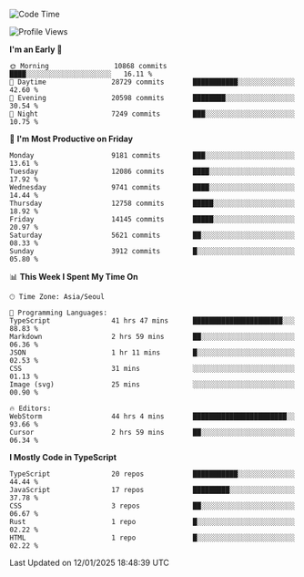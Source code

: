<!--START_SECTION:waka-->
![Code Time](http://img.shields.io/badge/Code%20Time-7%2C214%20hrs%2011%20mins-blue)

![Profile Views](http://img.shields.io/badge/Profile%20Views-0-blue)

**I'm an Early 🐤** 

```text
🌞 Morning                10868 commits       ████░░░░░░░░░░░░░░░░░░░░░   16.11 % 
🌆 Daytime                28729 commits       ███████████░░░░░░░░░░░░░░   42.60 % 
🌃 Evening                20598 commits       ████████░░░░░░░░░░░░░░░░░   30.54 % 
🌙 Night                  7249 commits        ███░░░░░░░░░░░░░░░░░░░░░░   10.75 % 
```
📅 **I'm Most Productive on Friday** 

```text
Monday                   9181 commits        ███░░░░░░░░░░░░░░░░░░░░░░   13.61 % 
Tuesday                  12086 commits       ████░░░░░░░░░░░░░░░░░░░░░   17.92 % 
Wednesday                9741 commits        ████░░░░░░░░░░░░░░░░░░░░░   14.44 % 
Thursday                 12758 commits       █████░░░░░░░░░░░░░░░░░░░░   18.92 % 
Friday                   14145 commits       █████░░░░░░░░░░░░░░░░░░░░   20.97 % 
Saturday                 5621 commits        ██░░░░░░░░░░░░░░░░░░░░░░░   08.33 % 
Sunday                   3912 commits        █░░░░░░░░░░░░░░░░░░░░░░░░   05.80 % 
```


📊 **This Week I Spent My Time On** 

```text
🕑︎ Time Zone: Asia/Seoul

💬 Programming Languages: 
TypeScript               41 hrs 47 mins      ██████████████████████░░░   88.83 % 
Markdown                 2 hrs 59 mins       ██░░░░░░░░░░░░░░░░░░░░░░░   06.36 % 
JSON                     1 hr 11 mins        █░░░░░░░░░░░░░░░░░░░░░░░░   02.53 % 
CSS                      31 mins             ░░░░░░░░░░░░░░░░░░░░░░░░░   01.13 % 
Image (svg)              25 mins             ░░░░░░░░░░░░░░░░░░░░░░░░░   00.90 % 

🔥 Editors: 
WebStorm                 44 hrs 4 mins       ███████████████████████░░   93.66 % 
Cursor                   2 hrs 59 mins       ██░░░░░░░░░░░░░░░░░░░░░░░   06.34 % 
```

**I Mostly Code in TypeScript** 

```text
TypeScript               20 repos            ███████████░░░░░░░░░░░░░░   44.44 % 
JavaScript               17 repos            █████████░░░░░░░░░░░░░░░░   37.78 % 
CSS                      3 repos             ██░░░░░░░░░░░░░░░░░░░░░░░   06.67 % 
Rust                     1 repo              █░░░░░░░░░░░░░░░░░░░░░░░░   02.22 % 
HTML                     1 repo              █░░░░░░░░░░░░░░░░░░░░░░░░   02.22 % 
```




 Last Updated on 12/01/2025 18:48:39 UTC
<!--END_SECTION:waka-->
